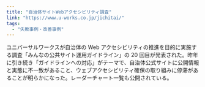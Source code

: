 ```yaml
---
title: "自治体サイトWebアクセシビリティ調査"
link: "https://www.u-works.co.jp/jichitai/"
tags:
  - "失敗事例・改善事例"
---
```


ユニバーサルワークスが自治体の Web アクセシビリティの推進を目的に実施する調査「みんなの公共サイト運用ガイドライン」の 20 回目が発表された。昨年に引き続き「ガイドラインへの対応」がテーマで、自治体公式サイトに公開情報と実態に不一致があること、ウェブアクセシビリティ確保の取り組みに停滞があることが明らかになった。レーダーチャート一覧も公開されている。
